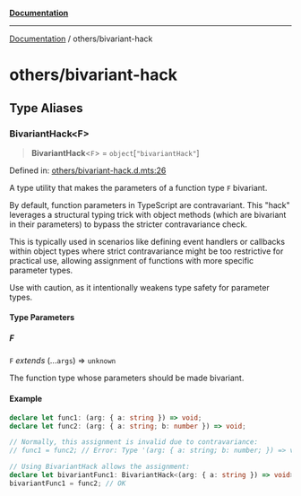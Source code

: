 [**Documentation**](../README.md)

---

[Documentation](../README.md) / others/bivariant-hack

# others/bivariant-hack

## Type Aliases

### BivariantHack\<F\>

> **BivariantHack**\<`F`\> = `object`\[`"bivariantHack"`\]

Defined in: [others/bivariant-hack.d.mts:26](https://github.com/noshiro-pf/ts-type-forge/blob/main/src/others/bivariant-hack.d.mts#L26)

A type utility that makes the parameters of a function type `F` bivariant.

By default, function parameters in TypeScript are contravariant. This "hack"
leverages a structural typing trick with object methods (which are bivariant in their parameters)
to bypass the stricter contravariance check.

This is typically used in scenarios like defining event handlers or callbacks within
object types where strict contravariance might be too restrictive for practical use,
allowing assignment of functions with more specific parameter types.

Use with caution, as it intentionally weakens type safety for parameter types.

#### Type Parameters

##### F

`F` _extends_ (...`args`) => `unknown`

The function type whose parameters should be made bivariant.

#### Example

```ts
declare let func1: (arg: { a: string }) => void;
declare let func2: (arg: { a: string; b: number }) => void;

// Normally, this assignment is invalid due to contravariance:
// func1 = func2; // Error: Type '(arg: { a: string; b: number; }) => void' is not assignable to type '(arg: { a: string; }) => void'.

// Using BivariantHack allows the assignment:
declare let bivariantFunc1: BivariantHack<(arg: { a: string }) => void>;
bivariantFunc1 = func2; // OK
```
